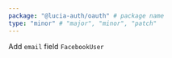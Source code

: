 ```yaml
---
package: "@lucia-auth/oauth" # package name
type: "minor" # "major", "minor", "patch"
---
```


Add `email` field `FacebookUser`